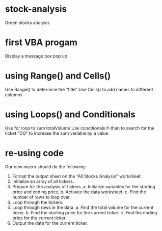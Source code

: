 # stock-analysis
Green stocks analysis

# first VBA progam
Display a message box pop up

# using Range() and Cells()
Use Range() to determine the "title"
Use Cells() to add names to different columns

# using Loops() and Conditionals
Use for loop to sum totalVolume
Use conditionals if-then to search for the ticket "DQ" to increase the sum variable by a value

# re-using code
Our new macro should do the following:

  1. Format the output sheet on the "All Stocks Analysis" worksheet.
  2. Initialize an array of all tickers.
  3. Prepare for the analysis of tickers.
    a. Initialize variables for the starting price and ending price.
    b. Activate the data worksheet.
    c. Find the number of rows to loop over.
  4. Loop through the tickers.
  5. Loop through rows in the data.
    a. Find the total volume for the current ticker.
    b. Find the starting price for the current ticker.
    c. Find the ending price for the current ticker.
  6. Output the data for the current ticker.

